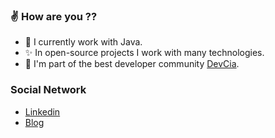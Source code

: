 ### :v: How are you ?? 

- :yellow_heart:  I currently work with Java.
- :sparkles: In open-source projects I work with many technologies.
- 👯  I'm part of the best developer community [DevCia](https://github.com/DevCia).
 
### Social Network
- [Linkedin](https://www.linkedin.com/in/claudio-silva-junior-12aba9158/)
- [Blog](https://medium.com/@kraudioKode)

